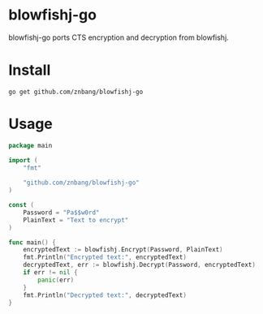 # blowfishj-go

blowfishj-go ports CTS encryption and decryption from blowfishj.

# Install

    go get github.com/znbang/blowfishj-go 

# Usage

```go
package main

import (
	"fmt"
	
	"github.com/znbang/blowfishj-go"
)

const (
	Password = "Pa$$w0rd"
	PlainText = "Text to encrypt"
)

func main() {
	encryptedText := blowfishj.Encrypt(Password, PlainText)
	fmt.Println("Encrypted text:", encryptedText)
	decryptedText, err := blowfishj.Decrypt(Password, encryptedText)
	if err != nil {
		panic(err)
	}
	fmt.Println("Decrypted text:", decryptedText)
}
```